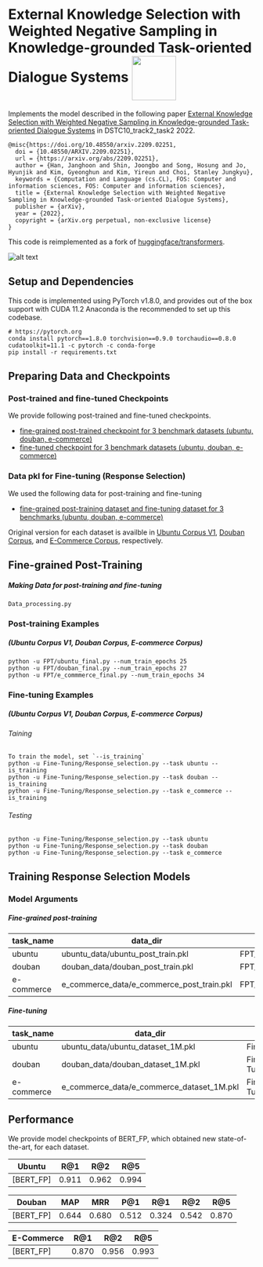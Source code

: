 External Knowledge Selection with Weighted Negative Sampling in Knowledge-grounded Task-oriented Dialogue Systems <img src="https://pytorch.org/assets/images/logo-dark.svg" width = "90" align=center />
====================================

Implements the model described in the following paper [External Knowledge Selection with Weighted Negative Sampling in Knowledge-grounded Task-oriented Dialogue Systems]([https://www.aclweb.org/anthology/2021.naacl-main.122/](https://arxiv.org/abs/2209.02251)) in DSTC10_track2_task2 2022.

```
@misc{https://doi.org/10.48550/arxiv.2209.02251,
  doi = {10.48550/ARXIV.2209.02251},
  url = {https://arxiv.org/abs/2209.02251},
  author = {Han, Janghoon and Shin, Joongbo and Song, Hosung and Jo, Hyunjik and Kim, Gyeonghun and Kim, Yireun and Choi, Stanley Jungkyu},
  keywords = {Computation and Language (cs.CL), FOS: Computer and information sciences, FOS: Computer and information sciences},
  title = {External Knowledge Selection with Weighted Negative Sampling in Knowledge-grounded Task-oriented Dialogue Systems},
  publisher = {arXiv},
  year = {2022},
  copyright = {arXiv.org perpetual, non-exclusive license}
}

```
This code is reimplemented as a fork of [huggingface/transformers][2].

![alt text](https://user-images.githubusercontent.com/32722198/119294465-79847080-bc8f-11eb-80b1-1dfafb0e1b6c.png)

Setup and Dependencies
----------------------

This code is implemented using PyTorch v1.8.0, and provides out of the box support with CUDA 11.2
Anaconda is the recommended to set up this codebase.
```
# https://pytorch.org
conda install pytorch==1.8.0 torchvision==0.9.0 torchaudio==0.8.0 cudatoolkit=11.1 -c pytorch -c conda-forge
pip install -r requirements.txt
```


Preparing Data and Checkpoints
-------------

### Post-trained and fine-tuned Checkpoints

We provide following post-trained and fine-tuned checkpoints. 

- [fine-grained post-trained checkpoint for 3 benchmark datasets (ubuntu, douban, e-commerce)][3]
- [fine-tuned checkpoint for 3 benchmark datasets (ubuntu, douban, e-commerce)][4]


### Data pkl for Fine-tuning (Response Selection)
We used the following data for post-training and fine-tuning
- [fine-grained post-training dataset and fine-tuning dataset for 3 benchmarks (ubuntu, douban, e-commerce)][5]


Original version for each dataset is availble in [Ubuntu Corpus V1][6], [Douban Corpus][7], and [E-Commerce Corpus][8], respectively.


Fine-grained Post-Training
--------

##### Making Data for post-training and fine-tuning  

```
Data_processing.py
```


### Post-training Examples

##### (Ubuntu Corpus V1, Douban Corpus, E-commerce Corpus)

```shell
python -u FPT/ubuntu_final.py --num_train_epochs 25
python -u FPT/douban_final.py --num_train_epochs 27
python -u FPT/e_commmerce_final.py --num_train_epochs 34
```

### Fine-tuning Examples

##### (Ubuntu Corpus V1, Douban Corpus, E-commerce Corpus)

###### Taining 
```shell
To train the model, set `--is_training`
python -u Fine-Tuning/Response_selection.py --task ubuntu --is_training
python -u Fine-Tuning/Response_selection.py --task douban --is_training
python -u Fine-Tuning/Response_selection.py --task e_commerce --is_training
```
###### Testing
```shell
python -u Fine-Tuning/Response_selection.py --task ubuntu
python -u Fine-Tuning/Response_selection.py --task douban 
python -u Fine-Tuning/Response_selection.py --task e_commerce
```


Training Response Selection Models
--------

### Model Arguments

##### Fine-grained post-training

| task_name  | data_dir                                  |  checkpoint_path                    |
| ---------- | ---------------------                     |  -----------------------------------|
| ubuntu     | ubuntu_data/ubuntu_post_train.pkl         | FPT/PT_checkpoint/ubuntu/bert.pt    |
| douban     | douban_data/douban_post_train.pkl         | FPT/PT_checkpoint/douban/bert.pt    |
| e-commerce | e_commerce_data/e_commerce_post_train.pkl | FPT/PT_checkpoint/e_commerce/bert.pt|

##### Fine-tuning

| task_name     | data_dir                                  |  checkpoint_path                         |
| ----------    | ---------------------                     |  ----------------------------------------|
| ubuntu        | ubuntu_data/ubuntu_dataset_1M.pkl         | Fine-Tuning/FT_checkpoint/ubuntu.0.pt    |
| douban        | douban_data/douban_dataset_1M.pkl         | Fine-Tuning/FT_checkpoint/douban.0.pt    |
| e-commerce    | e_commerce_data/e_commerce_dataset_1M.pkl | Fine-Tuning/FT_checkpoint/e_commerce.0.pt|



Performance
----------

We provide model checkpoints of BERT_FP, which obtained new state-of-the-art, for each dataset.

| Ubuntu         | R@1   | R@2   | R@5   |
| -------------- | ----- | ----- | ----- |
| [BERT_FP]      | 0.911 | 0.962 | 0.994 |

| Douban         | MAP   | MRR   | P@1   | R@1   | R@2   | R@5   |
| -------------- | ----- | ----- | ----- | ----- | ----- | ----- |
| [BERT_FP]      | 0.644 | 0.680 | 0.512 | 0.324 | 0.542 | 0.870 |

| E-Commerce     | R@1   | R@2   | R@5   |
| -------------- | ----- | ----- | ----- |
| [BERT_FP]      | 0.870 | 0.956 | 0.993 |



[1]: https://github.com/huggingface/transformers
[2]: https://github.com/taesunwhang/BERT-ResSel
[3]: https://drive.google.com/file/d/1-4E0eEjyp7n_F75TEh7OKrpYPK4GLNoE/view?usp=sharing
[4]: https://drive.google.com/file/d/1n2zigNDiIArWtsiV9iUQLwfSBgtNn7ws/view?usp=sharing
[5]: https://drive.google.com/file/d/16Rv8rSRneq7gfPRkpFZseNYfswuoqI4-/view?usp=sharing
[6]: https://www.dropbox.com/s/2fdn26rj6h9bpvl/ubuntu_data.zip
[7]: https://github.com/MarkWuNLP/MultiTurnResponseSelection
[8]: https://github.com/cooelf/DeepUtteranceAggregation

